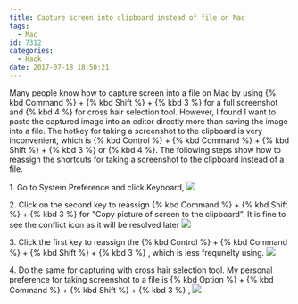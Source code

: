 ```yaml
---
title: Capture screen into clipboard instead of file on Mac
tags:
  - Mac
id: 7312
categories:
  - Hack
date: 2017-07-18 18:50:21
---
```

Many people know how to capture screen into a file on Mac by using {% kbd Command %} + {% kbd Shift %} + {% kbd 3 %} for a full screenshot and {% kbd 4 %} for cross hair selection tool. However, I found I want to paste the captured image into an editor directly more than saving the image into a file. The hotkey for taking a screenshot to the clipboard is very inconvenient, which is {% kbd Control %} + {% kbd Command %} + {% kbd Shift %} + {% kbd 3 %} or {% kbd 4 %}. The following steps show how to reassign the shortcuts for taking a screenshot to the clipboard instead of a file.

1\. Go to System Preference and click Keyboard,
![](mac-screen-capture-01.png)

2\. Click on the second key to reassign {% kbd Command %} + {% kbd Shift %} + {% kbd 3 %}  for "Copy picture of screen to the clipboard". It is fine to see the conflict icon as it will be resolved later
![](mac-screen-capture-02.png)

3\. Click the first key to reassign the {% kbd Control %} + {% kbd Command %} + {% kbd Shift %} + {% kbd 3 %} , which is less frequnelty using.
![](mac-screen-capture-03.png)

4\. Do the same for capturing with cross hair selection tool. My personal preference for taking screenshot to a file is {% kbd Option %} + {% kbd Command %} + {% kbd Shift %} + {% kbd 3 %} ,
![](mac-screen-capture-04.png)
